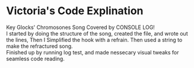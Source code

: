 <h1>Victoria's Code Explination</h1>
Key Glocks' Chromosones Song 
Covered by CONSOLE LOG! 
<br>
I started by doing the structure of the song, created the file, and wrote out the lines, Then I Simplified the hook with a refrain. Then used a string to make the refractured song. 
<br>
Finished up by running log test, and made nessecary visual tweaks for seamless code reading.